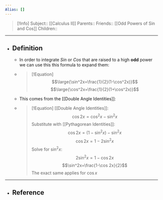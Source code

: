 ```yaml
---
Alias: []
---
```

> [!Info]
> Subject:: [[Calculus II]]
> Parents:: 
> Friends:: [[Odd Powers of Sin and Cos]]
> Children:: 
---
- ## Definition
	- In order to integrate $Sin$ or $Cos$ that are raised to a high **odd** power we can use this this formula to expand them:
	- > [!Equation]
	  > $$\large{\sin^2x=\frac{1}{2}(1-\cos^2x)}$$
	  > $$\large{\cos^2x=\frac{1}{2}(1+\cos^2x)}$$
	- This comes from the [[Double Angle Identities]]:
	- > [!Equation]
	  > [[Double Angle Identities]]:
	  > $$\cos 2x=\cos^2x-\sin^2x$$
	  > Substitute with [[Pythagorean Identities]]:
	  > $$\cos 2x=(1-\sin^2x)-\sin^2x$$
	  > $$\cos 2x=1-2\sin^2x$$
	  > Solve for $\sin^2x$:
	  > $$2\sin^2x=1-\cos 2x$$
	  > $$\sin^2x=\frac{1-\cos 2x}{2}$$
	  > The exact same applies for $\cos x$
---
- ## Reference